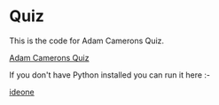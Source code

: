 Quiz
====
This is the code for Adam Camerons Quiz.

[Adam Camerons Quiz](http://blog.adamcameron.me/2014/11/something-for-weekend-wee-code-quiz-in.html)

If you don't have Python installed you can run it here :-

[ideone](http://ideone.com/)


